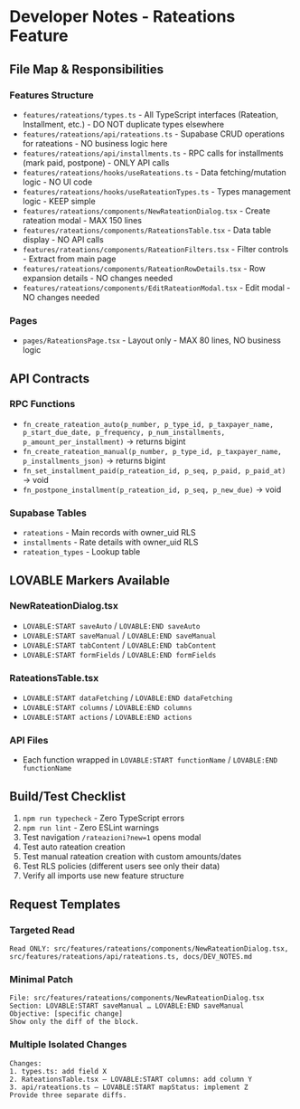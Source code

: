 # Developer Notes - Rateations Feature

## File Map & Responsibilities

### Features Structure
- `features/rateations/types.ts` - All TypeScript interfaces (Rateation, Installment, etc.) - DO NOT duplicate types elsewhere
- `features/rateations/api/rateations.ts` - Supabase CRUD operations for rateations - NO business logic here
- `features/rateations/api/installments.ts` - RPC calls for installments (mark paid, postpone) - ONLY API calls
- `features/rateations/hooks/useRateations.ts` - Data fetching/mutation logic - NO UI code
- `features/rateations/hooks/useRateationTypes.ts` - Types management logic - KEEP simple
- `features/rateations/components/NewRateationDialog.tsx` - Create rateation modal - MAX 150 lines
- `features/rateations/components/RateationsTable.tsx` - Data table display - NO API calls
- `features/rateations/components/RateationFilters.tsx` - Filter controls - Extract from main page
- `features/rateations/components/RateationRowDetails.tsx` - Row expansion details - NO changes needed
- `features/rateations/components/EditRateationModal.tsx` - Edit modal - NO changes needed

### Pages
- `pages/RateationsPage.tsx` - Layout only - MAX 80 lines, NO business logic

## API Contracts

### RPC Functions
- `fn_create_rateation_auto(p_number, p_type_id, p_taxpayer_name, p_start_due_date, p_frequency, p_num_installments, p_amount_per_installment)` → returns bigint
- `fn_create_rateation_manual(p_number, p_type_id, p_taxpayer_name, p_installments_json)` → returns bigint
- `fn_set_installment_paid(p_rateation_id, p_seq, p_paid, p_paid_at)` → void
- `fn_postpone_installment(p_rateation_id, p_seq, p_new_due)` → void

### Supabase Tables
- `rateations` - Main records with owner_uid RLS
- `installments` - Rate details with owner_uid RLS
- `rateation_types` - Lookup table

## LOVABLE Markers Available

### NewRateationDialog.tsx
- `LOVABLE:START saveAuto` / `LOVABLE:END saveAuto`
- `LOVABLE:START saveManual` / `LOVABLE:END saveManual`
- `LOVABLE:START tabContent` / `LOVABLE:END tabContent`
- `LOVABLE:START formFields` / `LOVABLE:END formFields`

### RateationsTable.tsx
- `LOVABLE:START dataFetching` / `LOVABLE:END dataFetching`
- `LOVABLE:START columns` / `LOVABLE:END columns`
- `LOVABLE:START actions` / `LOVABLE:END actions`

### API Files
- Each function wrapped in `LOVABLE:START functionName` / `LOVABLE:END functionName`

## Build/Test Checklist

1. `npm run typecheck` - Zero TypeScript errors
2. `npm run lint` - Zero ESLint warnings
3. Test navigation `/rateazioni?new=1` opens modal
4. Test auto rateation creation
5. Test manual rateation creation with custom amounts/dates
6. Test RLS policies (different users see only their data)
7. Verify all imports use new feature structure

## Request Templates

### Targeted Read
```
Read ONLY: src/features/rateations/components/NewRateationDialog.tsx, src/features/rateations/api/rateations.ts, docs/DEV_NOTES.md
```

### Minimal Patch
```
File: src/features/rateations/components/NewRateationDialog.tsx
Section: LOVABLE:START saveManual … LOVABLE:END saveManual
Objective: [specific change]
Show only the diff of the block.
```

### Multiple Isolated Changes
```
Changes:
1. types.ts: add field X
2. RateationsTable.tsx – LOVABLE:START columns: add column Y
3. api/rateations.ts – LOVABLE:START mapStatus: implement Z
Provide three separate diffs.
```